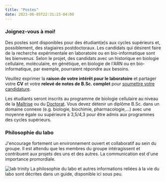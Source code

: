 ```yaml
---
title: "Postes"
date: 2023-06-05T22:31:23-04:00
---
```


### Joignez-vous à moi!
Des postes sont disponibles pour des étudiant(e)s aux cycles supérieurs et,
possiblement, des stagiaires postdoctoraux. Les candidats qui
désirent faire de la recherche expérimentale en laboratoire
ou en bio-informatique sont les bienvenus. Selon le projet,
des candidats avec un historique en biologie cellulaire,
moléculaire, en génétique, en biologie de l'ARN ou en
bio-informatique, par exemple, pourraient répondre aux besoins.

Veuillez exprimer la **raison de votre intérêt pour le laboratoire**
et partager votre **CV** et votre **relevé de notes de B.Sc. complet** pour
[soumettre votre candidature](mailto:mathieu.quesnel-vallieres@pennmedicine.upenn.edu).

Les étudiants seront inscrits au programme de biologie cellulaire au niveau
de la [Maîtrise](https://www.usherbrooke.ca/admission/programme/607/maitrise-en-biologie-cellulaire/)
ou du [Doctorat](https://www.usherbrooke.ca/admission/programme/704/doctorat-en-biologie-cellulaire/).
Vous devez détenir un diplôme B.Sc. dans un domaine connexe
(e.g. biologie, biochimie, pharmacologie,...) avec une moyenne égale ou
supérieure à 3,5/4,3 pour être admis aux programmes des cycles supérieurs.

### Philosophie du labo
J'encourage fortement un environnement ouvert et collaboratif au sein
du groupe. Il est attendu que les membres du groupe intéragissent et
contribuent aux projets des uns et des autres. La communication est
d'une importance promordiale.

![lab trinity](/img/lab_trinity.fr.png)
La philosophie du labo et autres informations reliées à la vie
du labo sont décrites dans un guide, disponible ici sous peu.
